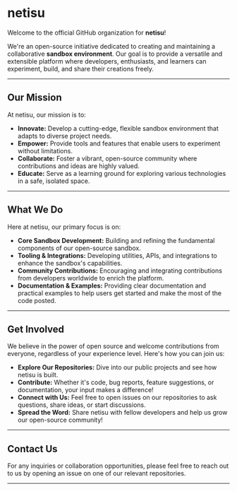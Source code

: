 # netisu

Welcome to the official GitHub organization for **netisu**!

We're an open-source initiative dedicated to creating and maintaining a collaborative **sandbox environment**. Our goal is to provide a versatile and extensible platform where developers, enthusiasts, and learners can experiment, build, and share their creations freely.

---

## Our Mission

At netisu, our mission is to:

* **Innovate:** Develop a cutting-edge, flexible sandbox environment that adapts to diverse project needs.
* **Empower:** Provide tools and features that enable users to experiment without limitations.
* **Collaborate:** Foster a vibrant, open-source community where contributions and ideas are highly valued.
* **Educate:** Serve as a learning ground for exploring various technologies in a safe, isolated space.

---

## What We Do

Here at netisu, our primary focus is on:

* **Core Sandbox Development:** Building and refining the fundamental components of our open-source sandbox.
* **Tooling & Integrations:** Developing utilities, APIs, and integrations to enhance the sandbox's capabilities.
* **Community Contributions:** Encouraging and integrating contributions from developers worldwide to enrich the platform.
* **Documentation & Examples:** Providing clear documentation and practical examples to help users get started and make the most of the code posted.

---

## Get Involved

We believe in the power of open source and welcome contributions from everyone, regardless of your experience level. Here's how you can join us:

* **Explore Our Repositories:** Dive into our public projects and see how netisu is built.
* **Contribute:** Whether it's code, bug reports, feature suggestions, or documentation, your input makes a difference!
* **Connect with Us:** Feel free to open issues on our repositories to ask questions, share ideas, or start discussions.
* **Spread the Word:** Share netisu with fellow developers and help us grow our open-source community!

---

## Contact Us

For any inquiries or collaboration opportunities, please feel free to reach out to us by opening an issue on one of our relevant repositories.

---
